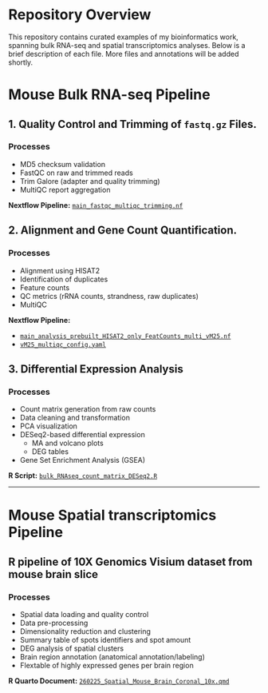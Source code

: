 # Repository Overview

This repository contains curated examples of my bioinformatics work, spanning bulk RNA-seq and spatial transcriptomics analyses. Below is a brief description of each file. More files and annotations will be added shortly.


# Mouse Bulk RNA-seq Pipeline


## 1. Quality Control and Trimming of `fastq.gz` Files.

### Processes
- MD5 checksum validation
- FastQC on raw and trimmed reads
- Trim Galore (adapter and quality trimming)
- MultiQC report aggregation

**Nextflow Pipeline:** [`main_fastqc_multiqc_trimming.nf`](main_fastqc_multiqc_trimming.nf)


## 2. Alignment and Gene Count Quantification.

### Processes
- Alignment using HISAT2
- Identification of duplicates  
- Feature counts
- QC metrics (rRNA counts, strandness, raw duplicates)
- MultiQC

**Nextflow Pipeline:** 
- [`main_analysis_prebuilt_HISAT2_only_FeatCounts_multi_vM25.nf`](main_analysis_prebuilt_HISAT2_only_FeatCounts_multi_vM25.nf)
- [`vM25_multiqc_config.yaml`](vM25_multiqc_config.yaml)


## 3. Differential Expression Analysis

### Processes
- Count matrix generation from raw counts
- Data cleaning and transformation
- PCA visualization
- DESeq2-based differential expression
  - MA and volcano plots
  - DEG tables
- Gene Set Enrichment Analysis (GSEA)

**R Script:** [`bulk_RNAseq_count_matrix_DESeq2.R`](bulk_RNAseq_count_matrix_DESeq2.R)


---


# Mouse Spatial transcriptomics Pipeline


## R pipeline of 10X Genomics Visium dataset from mouse brain slice

### Processes
- Spatial data loading and quality control
- Data pre-processing
- Dimensionality reduction and clustering
- Summary table of spots identifiers and spot amount
- DEG analysis of spatial clusters
- Brain region annotation (anatomical annotation/labeling)
- Flextable of highly expressed genes per brain region

**R Quarto Document:** [`260225_Spatial_Mouse_Brain_Coronal_10x.qmd`](260225_Spatial_Mouse_Brain_Coronal_10x.qmd)



